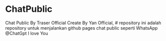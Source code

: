 # ChatPublic
Chat Public By Traser Official Create By Yan Official, # repository ini adalah repository untuk menjalankan github pages chat public seperti WhatsApp @ChatGpt I love You
